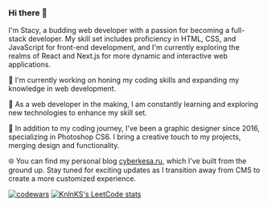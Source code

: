 ### Hi there 👋

I'm Stacy, a budding web developer with a passion for becoming a full-stack developer. My skill set includes proficiency in HTML, CSS, and JavaScript for front-end development, and I'm currently exploring the realms of React and Next.js for more dynamic and interactive web applications.

🚀 I'm currently working on honing my coding skills and expanding my knowledge in web development.

🌱 As a web developer in the making, I am constantly learning and exploring new technologies to enhance my skill set.

🎨 In addition to my coding journey, I've been a graphic designer since 2016, specializing in Photoshop CS6. I bring a creative touch to my projects, merging design and functionality.

🌐 You can find my personal blog [cyberkesa.ru](https://cyberkesa.ru/), which I've built from the ground up. Stay tuned for exciting updates as I transition away from CMS to create a more customized experience.

[![codewars](https://www.codewars.com/users/yourkesa/badges/large)](https://www.codewars.com/users/yourkesa)
[![KnlnKS's LeetCode stats](https://leetcode-stats-six.vercel.app/api?username=cyberkesa)](https://github.com/cyberkesa/leetcode-stats)
